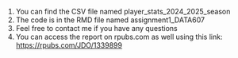 1. You can find the CSV file named player_stats_2024_2025_season
2. The code is in the RMD file named assignment1_DATA607
3. Feel free to contact me if you have any questions
4. You can access the report on rpubs.com as well using this link: https://rpubs.com/JDO/1339899
